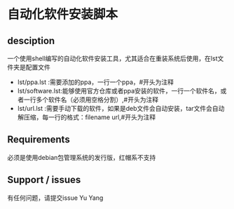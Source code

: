 # 自动化软件安装脚本
## desciption
一个使用shell编写的自动化软件安装工具，尤其适合在重装系统后使用，在lst文件夹是配置文件
* lst/ppa.lst     :需要添加的ppa，一行一个ppa，#开头为注释
* lst/software.lst:能够使用官方仓库或者ppa安装的软件，一行一个软件名，或者一行多个软件名（必须用空格分割）,#开头为注释
* lst/url.lst     :需要手动下载的软件，如果是deb文件会自动安装，tar文件会自动解压缩，每一行的格式：filename  url,\#开头为注释

## Requirements
必须是使用debian包管理系统的发行版，红帽系不支持

## Support / issues
有任何问题，请提交issue
Yu Yang

